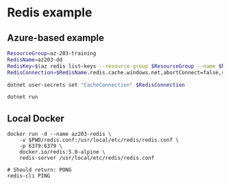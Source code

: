 # Redis example

## Azure-based example

```bash
ResourceGroup=az-203-training
RedisName=az203-dd
RedisKey=$(az redis list-keys --resource-group $ResourceGroup --name $RedisName --query primaryKey -o tsv)
RedisConnection=$RedisName.redis.cache.windows.net,abortConnect=false,ssl=true,password=$RedisKey

dotnet user-secrets set "CacheConnection" $RedisConnection

dotnet run
```

## Local Docker

    docker run -d --name az203-redis \
        -v $PWD/redis.conf:/usr/local/etc/redis/redis.conf \
        -p 6379:6379 \
        docker.io/redis:5.0-alpine \
        redis-server /usr/local/etc/redis/redis.conf

    # Should return: PONG
    redis-cli PING
